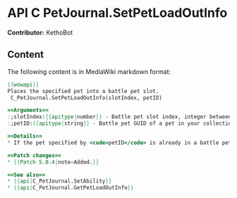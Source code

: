 # API C PetJournal.SetPetLoadOutInfo

**Contributor:** KethoBot

## Content

The following content is in MediaWiki markdown format:

```mediawiki
{{wowapi}}
Places the specified pet into a battle pet slot.
 C_PetJournal.SetPetLoadOutInfo(slotIndex, petID)

==Arguments==
:;slotIndex:{{apitype|number}} - Battle pet slot index, integer between 1 and 3.
:;petID:{{apitype|string}} - Battle pet GUID of a pet in your collection to move into the battle pet slot.

==Details==
* If the pet specified by <code>petID</code> is already in a battle pet slot, the pets are exchanged.

==Patch changes==
* {{Patch 5.0.4|note=Added.}}

==See also==
* {{api|C_PetJournal.SetAbility}}
* {{api|C_PetJournal.GetPetLoadOutInfo}}
```